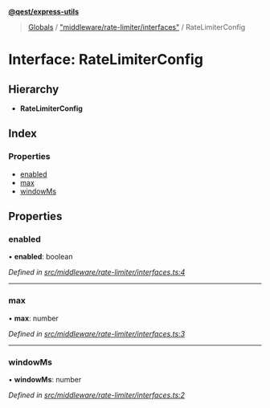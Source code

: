 **[@qest/express-utils](../README.md)**

> [Globals](../README.md) / ["middleware/rate-limiter/interfaces"](../modules/_middleware_rate_limiter_interfaces_.md) / RateLimiterConfig

# Interface: RateLimiterConfig

## Hierarchy

* **RateLimiterConfig**

## Index

### Properties

* [enabled](_middleware_rate_limiter_interfaces_.ratelimiterconfig.md#enabled)
* [max](_middleware_rate_limiter_interfaces_.ratelimiterconfig.md#max)
* [windowMs](_middleware_rate_limiter_interfaces_.ratelimiterconfig.md#windowms)

## Properties

### enabled

•  **enabled**: boolean

*Defined in [src/middleware/rate-limiter/interfaces.ts:4](https://github.com/qest-cz/express-utils/blob/4a9edb6/src/middleware/rate-limiter/interfaces.ts#L4)*

___

### max

•  **max**: number

*Defined in [src/middleware/rate-limiter/interfaces.ts:3](https://github.com/qest-cz/express-utils/blob/4a9edb6/src/middleware/rate-limiter/interfaces.ts#L3)*

___

### windowMs

•  **windowMs**: number

*Defined in [src/middleware/rate-limiter/interfaces.ts:2](https://github.com/qest-cz/express-utils/blob/4a9edb6/src/middleware/rate-limiter/interfaces.ts#L2)*

